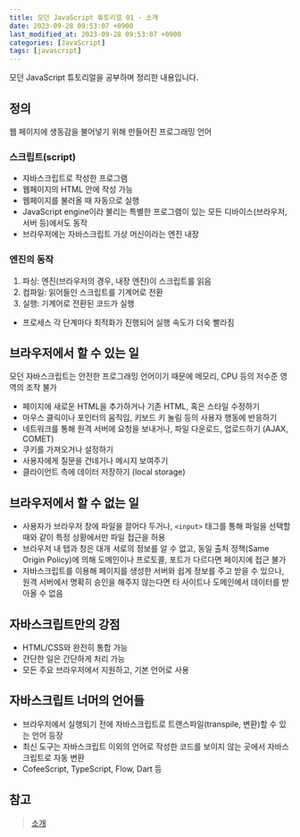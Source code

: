 ```yaml
---
title: 모던 JavaScript 튜토리얼 01 - 소개
date: 2023-09-28 09:53:07 +0900
last_modified_at: 2023-09-28 09:53:07 +0900
categories: [JavaScript]
tags: [javascript]
---
```


모던 JavaScript 튜토리얼을 공부하며 정리한 내용입니다.

## 정의

웹 페이지에 생동감을 불어넣기 위해 만들어진 프로그래밍 언어

### 스크립트(script)

- 자바스크립트로 작성한 프로그램
- 웹페이지의 HTML 안에 작성 가능
- 웹페이지를 불러올 때 자동으로 실행
- JavaScript engine이라 불리는 특별한 프로그램이 있는 모든 디바이스(브라우저, 서버 등)에서도 동작
- 브라우저에는 자바스크립트 가상 머신이라는 엔진 내장

### 엔진의 동작

1. 파싱: 엔진(브라우저의 경우, 내장 엔진)이 스크립트를 읽음
2. 컴파일: 읽어들인 스크립트를 기계어로 전환
3. 실행: 기계어로 전환된 코드가 실행

- 프로세스 각 단계마다 최적화가 진행되어 실행 속도가 더욱 빨라짐

## 브라우저에서 할 수 있는 일

모던 자바스크립트는 안전한 프로그래밍 언어이기 때문에 메모리, CPU 등의 저수준 영역의 조작 불가

- 페이지에 새로운 HTML을 추가하거나 기존 HTML, 혹은 스타일 수정하기
- 마우스 클릭이나 포인터의 움직임, 키보드 키 눌림 등의 사용자 행동에 반응하기
- 네트워크를 통해 원격 서버에 요청을 보내거나, 파일 다운로드, 업로드하기 (AJAX, COMET)
- 쿠키를 가져오거나 설정하기
- 사용자에게 질문을 건네거나 메시지 보여주기
- 클라이언트 측에 데이터 저장하기 (local storage)

## 브라우저에서 할 수 없는 일

- 사용자가 브라우저 창에 파일을 끌어다 두거나, `<input>` 태그를 통해 파일을 선택할 때와 같이 특정 상황에서만 파일 접근을 허용
- 브라우저 내 탭과 창은 대개 서로의 정보를 알 수 없고, 동일 출처 정책(Same Origin Policy)에 의해 도메인이나 프로토콜, 포트가 다르다면 페이지에 접근 불가
- 자바스크립트를 이용해 페이지를 생성한 서버와 쉽게 정보를 주고 받을 수 있으나, 원격 서버에서 명확히 승인을 해주지 않는다면 타 사이트나 도메인에서 데이터를 받아올 수 없음

## 자바스크립트만의 강점

- HTML/CSS와 완전히 통합 가능
- 간단한 일은 간단하게 처리 가능
- 모든 주요 브라우저에서 지원하고, 기본 언어로 사용

## 자바스크립트 너머의 언어들

- 브라우저에서 실행되기 전에 자바스크립트로 트랜스파일(transpile, 변환)할 수 있는 언어 등장
- 최신 도구는 자바스크립트 이외의 언어로 작성한 코드를 보이지 않는 곳에서 자바스크립트로 자동 변환
- CofeeScript, TypeScript, Flow, Dart 등

## 참고

> [소개](https://ko.javascript.info/getting-started)
